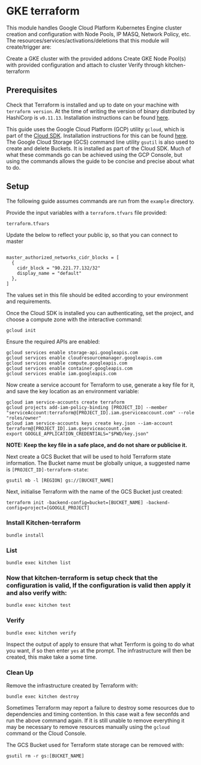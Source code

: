 # GKE terraform

This module handles  Google Cloud Platform Kubernetes Engine cluster creation and configuration with Node Pools, IP MASQ, Network Policy, etc. The resources/services/activations/deletions that this module will create/trigger are:

Create a GKE cluster with the provided addons
Create GKE Node Pool(s) with provided configuration and attach to cluster
Verify through kitchen-terraform

## Prerequisites

Check that Terraform is installed and up to date on your machine with `terraform version`.
At the time of writing the version of binary distributed by HashiCorp is `v0.11.13`.
Installation instructions can be found [here](https://learn.hashicorp.com/terraform/getting-started/install.html).

This guide uses the Google Cloud Platform (GCP) utility `gcloud`, which is part of the [Cloud SDK](https://cloud.google.com/sdk/).
Installation instructions for this can be found [here](https://cloud.google.com/sdk/install).
The Google Cloud Storage (GCS) command line utility `gsutil` is also used to create and delete Buckets.
It is installed as part of the Cloud SDK.
Much of what these commands go can be achieved using the GCP Console, but using the commands allows the guide to be concise and precise about what to do.

## Setup

The following guide assumes commands are run from the `example` directory.

Provide the input variables with a `terraform.tfvars` file provided:

```
terraform.tfvars
```

Update the below to reflect your public ip, so that you can connect to master

```

master_authorized_networks_cidr_blocks = [
  {
    cidr_block = "90.221.77.132/32"
    display_name = "default"
  },  
]
```
The values set in this file should be edited according to your environment and requirements.

Once the Cloud SDK is installed you can authenticating, set the project, and choose a compute zone with the interactive command:

```
gcloud init
```

Ensure the required APIs are enabled:

```
gcloud services enable storage-api.googleapis.com
gcloud services enable cloudresourcemanager.googleapis.com
gcloud services enable compute.googleapis.com
gcloud services enable container.googleapis.com
gcloud services enable iam.googleapis.com
```

Now create a service account for Terraform to use, generate a key file for it, and save the key location as an environment variable:

```
gcloud iam service-accounts create terraform
gcloud projects add-iam-policy-binding [PROJECT_ID] --member "serviceAccount:terraform@[PROJECT_ID].iam.gserviceaccount.com" --role "roles/owner"
gcloud iam service-accounts keys create key.json --iam-account terraform@[PROJECT_ID].iam.gserviceaccount.com
export GOOGLE_APPLICATION_CREDENTIALS="$PWD/key.json"
```

**NOTE: Keep the key file in a safe place, and do not share or publicise it.**

Next create a GCS Bucket that will be used to hold Terraform state information.
The Bucket name must be globally unique, a suggested name is `[PROJECT_ID]-terraform-state`:

```
gsutil mb -l [REGION] gs://[BUCKET_NAME]
```

Next, initialise Terraform with the name of the GCS Bucket just created:

```
terraform init -backend-config=bucket=[BUCKET_NAME] -backend-config=project=[GOOGLE_PROJECT]
```

### Install Kitchen-terraform

```
bundle install
```


### List

```
bundle exec kitchen list
```
### Now that kitchen-terraform is setup check that the configuration is valid, If the configuration is valid then apply it and also verify with:

```
bundle exec kitchen test
```

### Verify

```
bundle exec kitchen verify
```

Inspect the output of apply to ensure that what Terrform is going to do what you want, if so then enter `yes` at the prompt.
The infrastructure will then be created, this make take a some time.

### Clean Up

Remove the infrastructure created by Terraform with:

```
bundle exec kitchen destroy
```

Sometimes Terraform may report a failure to destroy some resources due to dependencies and timing contention.
In this case wait a few seconfds and run the above command again.
If it is still unable to remove everything it may be necessary to remove resources manually using the `gcloud` command or the Cloud Console.

The GCS Bucket used for Terraform state storage can be removed with:

```
gsutil rm -r gs:[BUCKET_NAME]
```
